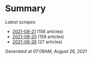# Summary
*Latest scrapes*
* [2021-08-21](https://github.com/nuuuwan/news_lk/blob/data/news_lk.2021-08-21.json) (156 articles)
* [2021-08-25](https://github.com/nuuuwan/news_lk/blob/data/news_lk.2021-08-25.json) (159 articles)
* [2021-08-26](https://github.com/nuuuwan/news_lk/blob/data/news_lk.2021-08-26.json) (27 articles)

*Generated at 07:08AM, August 26, 2021*